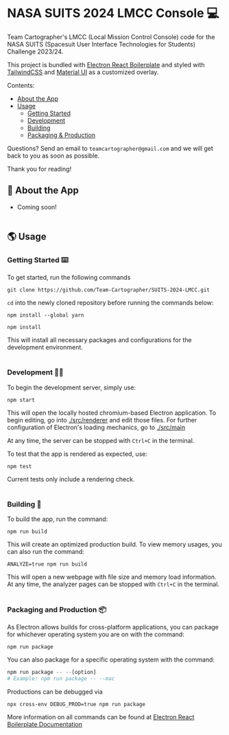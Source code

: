 # NASA SUITS 2024 LMCC Console :computer:

Team Cartographer's LMCC (Local Mission Control Console) code for the NASA SUITS (Spacesuit User Interface Technologies for Students) Challenge 2023/24. <br>

This project is bundled with [Electron React Boilerplate](https://electron-react-boilerplate.js.org/) and styled with [TailwindCSS](https://tailwindcss.com/) and [Material UI](https://mui.com/) as a customized overlay.

Contents:

-   [About the App](#about-the-app)
-   [Usage](#usage)
    -   [Getting Started](#getting-started)
    -   [Development](#development)
    -   [Building](#building)
    -   [Packaging & Production](#packaging-and-production)

Questions? Send an email to `teamcartographer@gmail.com` and we will get back to you as soon as possible.

Thank you for reading!

## :rocket: About the App

-   Coming soon!<br><br>

## :earth_americas: Usage

### Getting Started :keyboard:

To get started, run the following commands

```
git clone https://github.com/Team-Cartographer/SUITS-2024-LMCC.git
```

`cd` into the newly cloned repository before running the commands below:

```
npm install --global yarn
```

```
npm install
```

This will install all necessary packages and configurations for the development environment.<br><br>

### Development :technologist:

To begin the development server, simply use:

```
npm start
```

This will open the locally hosted chromium-based Electron application.
To begin editing, go into [./src/renderer](./src/renderer) and edit those files. For further configuration of Electron's loading mechanics, go to [./src/main](./src/main)

At any time, the server can be stopped with `Ctrl+C` in the terminal.

To test that the app is rendered as expected, use:

```
npm test
```

Current tests only include a rendering check.<br><br>

### Building :hammer:

To build the app, run the command:

```
npm run build
```

This will create an optimized production build.
To view memory usages, you can also run the command:

```
ANALYZE=true npm run build
```

This will open a new webpage with file size and memory load information. At any time, the analyzer pages can be stopped with `Ctrl+C` in the terminal.<br><br>

### Packaging and Production :package:

As Electron allows builds for cross-platform applications, you can package for whichever operating system you are on with the command:

```
npm run package
```

You can also package for a specific operating system with the command:

```python
npm run package -- --[option]
# Example: npm run package -- --mac
```

Productions can be debugged via

```
npx cross-env DEBUG_PROD=true npm run package
```

More information on all commands can be found at [Electron React Boilerplate Documentation](https://electron-react-boilerplate.js.org/docs/installation)

